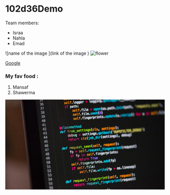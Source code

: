 # 102d36Demo

Team members:
- Israa
- Nahla 
- Emad


![name of the image ](link of the image )
![flower](https://images.unsplash.com/photo-1526047932273-341f2a7631f9?ixid=MnwxMjA3fDB8MHxzZWFyY2h8NHx8Zmxvd2Vyc3xlbnwwfHwwfHw%3D&ixlib=rb-1.2.1&w=1000&q=80)


[Google](https://www.google.com/)


### My fav food :
1. Mansaf 
2. Shawerma



![code](cc.webp)
